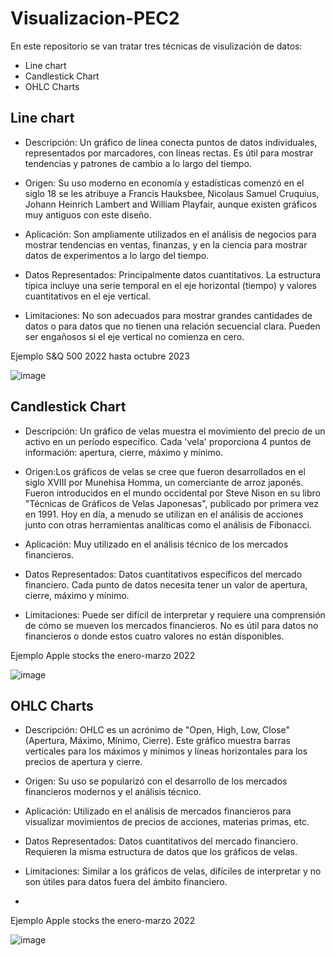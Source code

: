 # Visualizacion-PEC2
En este repositorio se van tratar tres técnicas de visulización de datos: 
- Line chart
- Candlestick Chart
- OHLC Charts
## Line chart

- Descripción: Un gráfico de línea conecta puntos de datos individuales, representados por marcadores, con líneas rectas. Es útil para mostrar tendencias y patrones de cambio a lo largo del tiempo.

- Origen: Su uso moderno en economía y estadísticas comenzó en el siglo 18 se les atribuye a  Francis Hauksbee, Nicolaus Samuel Cruquius, Johann Heinrich Lambert and William Playfair, aunque existen gráficos muy antiguos con este diseño.

- Aplicación: Son ampliamente utilizados en el análisis de negocios para mostrar tendencias en ventas, finanzas, y en la ciencia para mostrar datos de experimentos a lo largo del tiempo.

- Datos Representados: Principalmente datos cuantitativos. La estructura típica incluye una serie temporal en el eje horizontal (tiempo) y valores cuantitativos en el eje vertical.

- Limitaciones: No son adecuados para mostrar grandes cantidades de datos o para datos que no tienen una relación secuencial clara. Pueden ser engañosos si el eje vertical no comienza en cero.

Ejemplo S&Q 500 2022 hasta octubre 2023

  ![image](https://github.com/albertoem77/Visualizacion-PEC2/assets/85483883/7ffba736-5b3b-4c77-9f3d-ddde7abfc60b)

## Candlestick Chart

- Descripción: Un gráfico de velas muestra el movimiento del precio de un activo en un período específico. Cada 'vela' proporciona 4 puntos de información: apertura, cierre, máximo y mínimo.

- Origen:Los gráficos de velas se cree que fueron desarrollados en el siglo XVIII por Munehisa Homma, un comerciante de arroz japonés. Fueron introducidos en el mundo occidental por Steve Nison en su libro "Técnicas de Gráficos de Velas Japonesas", publicado por primera vez en 1991. Hoy en día, a menudo se utilizan en el análisis de acciones junto con otras herramientas analíticas como el análisis de Fibonacci.

- Aplicación: Muy utilizado en el análisis técnico de los mercados financieros.

- Datos Representados: Datos cuantitativos específicos del mercado financiero. Cada punto de datos necesita tener un valor de apertura, cierre, máximo y mínimo.

- Limitaciones: Puede ser difícil de interpretar y requiere una comprensión de cómo se mueven los mercados financieros. No es útil para datos no financieros o donde estos cuatro valores no están disponibles.

Ejemplo Apple stocks the enero-marzo 2022

![image](https://github.com/albertoem77/Visualizacion-PEC2/assets/85483883/2de3a3b0-7937-4dde-a38f-15af1fdf8cd0)


## OHLC Charts


- Descripción: OHLC es un acrónimo de "Open, High, Low, Close" (Apertura, Máximo, Mínimo, Cierre). Este gráfico muestra barras verticales para los máximos y mínimos y líneas horizontales para los precios de apertura y cierre.

- Origen: Su uso se popularizó con el desarrollo de los mercados financieros modernos y el análisis técnico.

- Aplicación: Utilizado en el análisis de mercados financieros para visualizar movimientos de precios de acciones, materias primas, etc.

- Datos Representados: Datos cuantitativos del mercado financiero. Requieren la misma estructura de datos que los gráficos de velas.

- Limitaciones: Similar a los gráficos de velas, difíciles de interpretar y  no son útiles para datos fuera del ámbito financiero.
- 
Ejemplo Apple stocks the enero-marzo 2022

![image](https://github.com/albertoem77/Visualizacion-PEC2/assets/85483883/0d17382a-0be7-4e07-9b27-f7bc7412d3fe)
